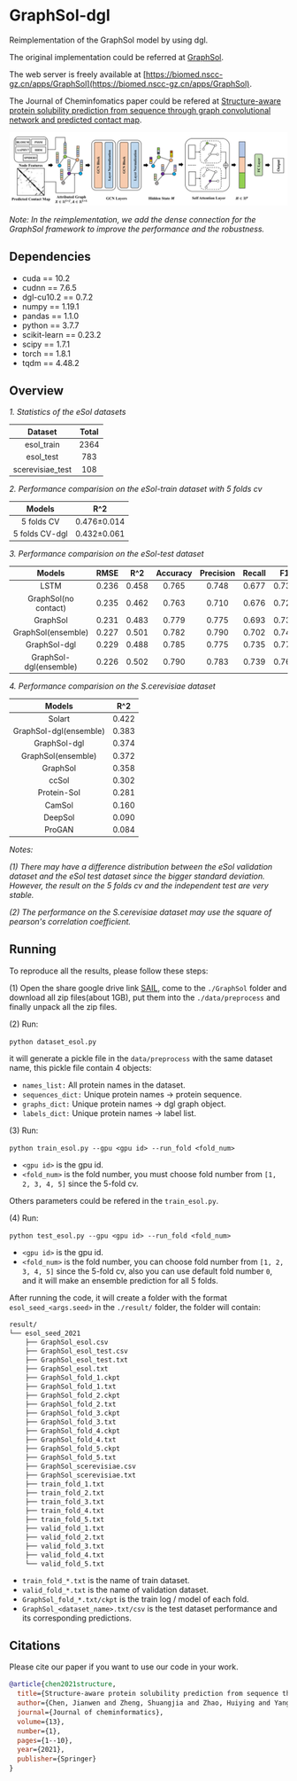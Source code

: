 # GraphSol-dgl

Reimplementation of the GraphSol model by using dgl.

The original implementation could be referred at [GraphSol](https://github.com/jcchan23/GraphSol).

The web server is freely available at [https://biomed.nscc-gz.cn/apps/GraphSol](https://biomed.nscc-gz.cn/apps/GraphSol).

The Journal of Cheminfomatics paper could be refered at [Structure-aware protein solubility prediction from sequence through graph convolutional network and predicted contact map](https://jcheminf.biomedcentral.com/articles/10.1186/s13321-021-00488-1).

![GraphSol_framework](./framework.png)

*Note: In the reimplementation, we add the dense connection for the GraphSol framework to improve the performance and the robustness.*

## Dependencies
+ cuda == 10.2
+ cudnn == 7.6.5
+ dgl-cu10.2 == 0.7.2
+ numpy == 1.19.1
+ pandas == 1.1.0
+ python == 3.7.7
+ scikit-learn == 0.23.2
+ scipy == 1.7.1
+ torch == 1.8.1
+ tqdm == 4.48.2

## Overview

*1. Statistics of the eSol datasets*

|Dataset|Total|
|:---:|:---:|
|esol_train|2364|
|esol_test|783|
|scerevisiae_test|108|


*2. Performance comparision on the eSol-train dataset with 5 folds cv*

|Models|R^2|
|:---:|:---:|
|5 folds CV|0.476±0.014|
|5 folds CV-dgl|0.432±0.061|

*3. Performance comparision on the eSol-test dataset* 

|Models|RMSE|R^2|Accuracy|Precision|Recall|F1|AUC
|:---:|:---:|:---:|:---:|:---:|:---:|:---:|:---:|
|LSTM|0.236|0.458|0.765|0.748|0.677|0.730|0.855|
|GraphSol(no contact)|0.235|0.462|0.763|0.710|0.676|0.729|0.853|
|GraphSol|0.231|0.483|0.779|0.775|0.693|0.732|0.866|
|GraphSol(ensemble)|0.227|0.501|0.782|0.790|0.702|0.743|0.873|
|GraphSol-dgl|0.229|0.488|0.785|0.775|0.735|0.775|0.867|
|GraphSol-dgl(ensemble)|0.226|0.502|0.790|0.783|0.739|0.760|0.872|

*4. Performance comparision on the S.cerevisiae dataset*

|Models|R^2|
|:---:|:---:|
|Solart|0.422|
|GraphSol-dgl(ensemble)|0.383|
|GraphSol-dgl|0.374|
|GraphSol(ensemble)|0.372|
|GraphSol|0.358|
|ccSol|0.302|
|Protein-Sol|0.281|
|CamSol|0.160|
|DeepSol|0.090|
|ProGAN|0.084|

*Notes:*

*(1) There may have a difference distribution between the eSol validation dataset and the eSol test dataset since the bigger standard deviation. However, the result on the 5 folds cv and the independent test are very stable.*

*(2) The performance on the S.cerevisiae dataset may use the square of pearson's correlation coefficient.*


## Running

To reproduce all the results, please follow these steps:

(1) Open the share google drive link [SAIL](https://drive.google.com/drive/folders/1sCi6KAMnIg4iaRD3yZxo58_fwBaqFSWT?usp=sharing), come to the `./GraphSol` folder and download all zip files(about 1GB), put them into the `./data/preprocess` and finally unpack all the zip files.

(2) Run:

`python dataset_esol.py`

it will generate a pickle file in the `data/preprocess` with the same dataset name, this pickle file contain 4 objects:

+ `names_list:` All protein names in the dataset.
+ `sequences_dict:` Unique protein names -> protein sequence.
+ `graphs_dict:` Unique protein names -> dgl graph object.
+ `labels_dict:` Unique protein names -> label list.

(3) Run:

`python train_esol.py --gpu <gpu id> --run_fold <fold_num>`

+ `<gpu id>` is the gpu id.
+ `<fold_num>` is the fold number, you must choose fold number from `[1, 2, 3, 4, 5]` since the 5-fold cv.

Others parameters could be refered in the `train_esol.py`.

(4) Run:

`python test_esol.py --gpu <gpu id> --run_fold <fold_num>`

+ `<gpu id>` is the gpu id.
+ `<fold_num>` is the fold number, you can choose fold number from `[1, 2, 3, 4, 5]` since the 5-fold cv, also you can use default fold number `0`, and it will make an ensemble prediction for all 5 folds.

After running the code, it will create a folder with the format `esol_seed_<args.seed>` in the `./result/` folder, the folder will contain:

```
result/
└── esol_seed_2021
    ├── GraphSol_esol.csv
    ├── GraphSol_esol_test.csv
    ├── GraphSol_esol_test.txt
    ├── GraphSol_esol.txt
    ├── GraphSol_fold_1.ckpt
    ├── GraphSol_fold_1.txt
    ├── GraphSol_fold_2.ckpt
    ├── GraphSol_fold_2.txt
    ├── GraphSol_fold_3.ckpt
    ├── GraphSol_fold_3.txt
    ├── GraphSol_fold_4.ckpt
    ├── GraphSol_fold_4.txt
    ├── GraphSol_fold_5.ckpt
    ├── GraphSol_fold_5.txt
    ├── GraphSol_scerevisiae.csv
    ├── GraphSol_scerevisiae.txt
    ├── train_fold_1.txt
    ├── train_fold_2.txt
    ├── train_fold_3.txt
    ├── train_fold_4.txt
    ├── train_fold_5.txt
    ├── valid_fold_1.txt
    ├── valid_fold_2.txt
    ├── valid_fold_3.txt
    ├── valid_fold_4.txt
    └── valid_fold_5.txt

```

+ `train_fold_*.txt` is the name of train dataset.
+ `valid_fold_*.txt` is the name of validation dataset.
+ `GraphSol_fold_*.txt/ckpt` is the train log / model of each fold.
+ `GraphSol_<dataset_name>.txt/csv` is the test dataset performance and its corresponding predictions.

## Citations
Please cite our paper if you want to use our code in your work.
```bibtex
@article{chen2021structure,
  title={Structure-aware protein solubility prediction from sequence through graph convolutional network and predicted contact map},
  author={Chen, Jianwen and Zheng, Shuangjia and Zhao, Huiying and Yang, Yuedong},
  journal={Journal of cheminformatics},
  volume={13},
  number={1},
  pages={1--10},
  year={2021},
  publisher={Springer}
}